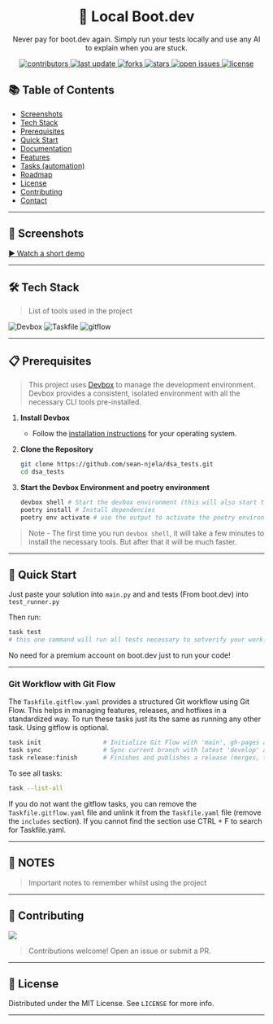 <div align="center">

  <!-- Optional logo -->
  <!-- <img src="assets/logo.png" alt="project logo" width="200" /> -->

  <h1>📘 Local Boot.dev</h1>

  <p>
    Never pay for boot.dev again. Simply run your tests locally and use any AI to explain when you are stuck.
  </p>

  <p>
    <a href="https://github.com/sean-njela/dsa_tests/graphs/contributors">
    <img src="https://img.shields.io/github/contributors/sean-njela/dsa_tests" alt="contributors" />
  </a>
  <a href="">
    <img src="https://img.shields.io/github/last-commit/sean-njela/dsa_tests" alt="last update" />
  </a>
  <a href="https://github.com/sean-njela/dsa_tests/network/members">
    <img src="https://img.shields.io/github/forks/sean-njela/dsa_tests" alt="forks" />
  </a>
  <a href="https://github.com/sean-njela/dsa_tests/stargazers">
    <img src="https://img.shields.io/github/stars/sean-njela/dsa_tests" alt="stars" />
  </a>
  <a href="https://github.com/sean-njela/dsa_tests/issues/">
    <img src="https://img.shields.io/github/issues/sean-njela/dsa_tests" alt="open issues" />
  </a>
  <a href="https://github.com/sean-njela/dsa_tests/blob/master/LICENSE">
    <img src="https://img.shields.io/github/license/sean-njela/dsa_tests.svg" alt="license" />
  </a>
  </p>

</div>

## 📚 Table of Contents

  * [Screenshots](#screenshots)
  * [Tech Stack](#tech-stack)
  * [Prerequisites](#prerequisites)
  * [Quick Start](#quick-start)
  * [Documentation](#documentation)
  * [Features](#features)
  * [Tasks (automation)](#tasks)
  * [Roadmap](#roadmap)
  * [License](#license)
  * [Contributing](#contributing)
  * [Contact](#contact)

---

## 📸 Screenshots

<!-- <div align="center"> 
  <img src="assets/screenshot1.png" alt="screenshot1" />
  <img src="assets/screenshot2.png" alt="screenshot2" />
</div> -->

[▶ Watch a short demo](assets/demo-video-small.mp4)

---

## 🛠️ Tech Stack

> List of tools used in the project

![Devbox](https://img.shields.io/badge/Devbox-0.15.0-green)
![Taskfile](https://img.shields.io/badge/Taskfile-3.44.0-green)
![gitflow](https://img.shields.io/badge/gitflow-1.12-green)

---

## 📋 Prerequisites

> This project uses [Devbox](https://www.jetify.com/devbox/) to manage the development environment. Devbox provides a consistent, isolated environment with all the necessary CLI tools pre-installed.
<!-- 
0. **Install Docker**

   - Follow the [installation instructions](https://docs.docker.com/get-docker/) for your operating system.

> The rest of the tools are already installed in the devbox environment -->

1. **Install Devbox**

   - Follow the [installation instructions](https://www.jetify.com/devbox/docs/installing_devbox/) for your operating system.

2. **Clone the Repository**

   ```bash
   git clone https://github.com/sean-njela/dsa_tests.git
   cd dsa_tests
   ```

3. **Start the Devbox Environment and poetry environment**

   ```bash
   devbox shell # Start the devbox environment (this will also start the poetry environment)
   poetry install # Install dependencies
   poetry env activate # use the output to activate the poetry environment ( ONLY IF DEVBOX DOES NOT ACTIVATE THE ENVIRONMENT)
   ```
> Note - The first time you run `devbox shell`, it will take a few minutes to install the necessary tools. But after that it will be much faster.

---

## 🚀 Quick Start

Just paste your solution into `main.py` and and tests (From boot.dev) into `test_runner.py`

Then run:

```bash
task test
# this one command will run all tests necessary to setverify your work. yes, really.
```

No need for a premium account on boot.dev just to run your code!

<!-- ---
## 📚 Documentation

For full documentation, setup instructions, and architecture details, visit the [docs](docs/0-index.md) or run:

```bash
task docs
```

Docs available at: [http://127.0.0.1:8000/](http://127.0.0.1:8000/)

---

## 📂 Features

* Feature 1
* Feature 2
* Feature 3

---

## ✅ Tasks (Automation)

> This project is designed for a simple, one-command setup. All necessary actions are orchestrated through `Taskfile.yaml`.

```bash
task setup # setup the environment
task dev # automated local provisioning
task cleanup-dev # cleanup the dev environment
``` -->
---

### Git Workflow with Git Flow

The `Taskfile.gitflow.yaml` provides a structured Git workflow using Git Flow. This helps in managing features, releases, and hotfixes in a standardized way. To run these tasks just its the same as running any other task. Using gitflow is optional.

```bash
task init                 # Initialize Git Flow with 'main', gh-pages and 'develop'
task sync                 # Sync current branch with latest 'develop' and handle main updates
task release:finish       # Finishes and publishes a release (merges, tags, pushes). e.g task release:finish version="1.2.0"
```

To see all tasks:

```bash
task --list-all
```

If you do not want the gitflow tasks, you can remove the `Taskfile.gitflow.yaml` file and unlink it from the `Taskfile.yaml` file (remove the `includes` section). If you cannot find the section use CTRL + F to search for Taskfile.yaml.

---

## 📝 NOTES

> Important notes to remember whilst using the project

---
<!-- 
## 📚 Troubleshooting

For comprehensive troubleshooting, refer to the [Troubleshooting](docs/3-troubleshooting/overview.md) section. Or open the github pages [here](https://sean-njela.github.io/docs/3-troubleshooting/overview.md) and use the search bar to search your issue (USE INDIVIDUAL KEYWORDS NOT THE ISSUE NAME). 

---

## 🛣️ Roadmap

* [x] Feature A
* [ ] Feature B
* [ ] Feature C

--- -->

## 🤝 Contributing

<a href="https://github.com/sean-njela/dsa_tests/graphs/contributors">
  <img src="https://contrib.rocks/image?repo=sean-njela/dsa_tests" />
</a>

> Contributions welcome! Open an issue or submit a PR.

---

## 📄 License

Distributed under the MIT License. See `LICENSE` for more info.

---
<!-- 
## 📬 Contact

Your Name – [@linkedin](https://linkedin.com/in/yourlinkedin) – [@twitter/x](https://x.com/yourtwitter) – [your.email@example.com](mailto:your.email@example.com)

Project Link: [https://github.com/sean-njela/dsa_tests](https://github.com/sean-njela/dsa_tests)

About Me - [About Me](docs/4-about/about.md)

--- -->

